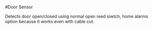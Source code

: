 #Door Sensor

Detects door open/closed using normal open reed siwtch, home alarms option because it works even with cable cut.
